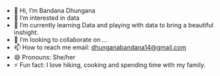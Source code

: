- 👋 Hi, I’m Bandana Dhungana
- 👀 I’m interested in data
- 🌱 I’m currently learning Data and playing with data to bring a beautiful inshight.
- 💞️ I’m looking to collaborate on ...
- 📫 How to reach me email: dhunganabandana14@gmail.com
- 😄 Pronouns: She/her
- ⚡ Fun fact: I love hiking, cooking and spending time with my family.

<!---
BandanaDhungana/BandanaDhungana is a ✨ special ✨ repository because its `README.md` (this file) appears on your GitHub profile.
You can click the Preview link to take a look at your changes.
--->
